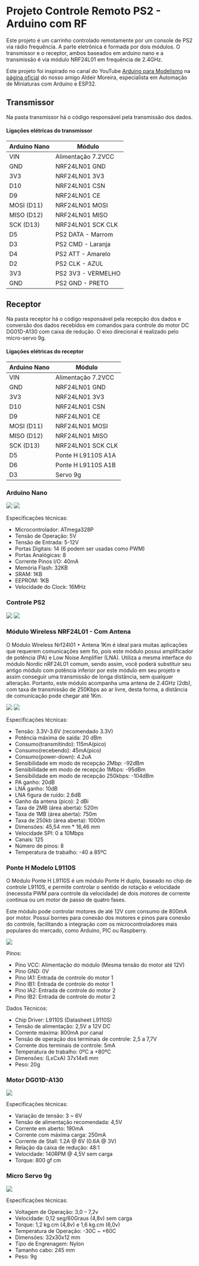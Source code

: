 # Projeto Controle Remoto PS2 - Arduino com RF

Este projeto é um carrinho controlado remotamente por um console de PS2 via rádio frequência. A parte eletrônica é formada por dois módulos. O transmissor e o receptor, ambos baseados em arduino nano e a transmissão é via módulo NRF24L01 em frequência de 2.4GHz.

Este projeto foi inspirado no canal do YouTube [Arduino para Modelismo](https://www.youtube.com/@ArduinoParaModelismo/featured) na [página oficial](https://arduinoparamodelismo.com/) do nosso amigo Aldeir Moreira, especialista em Automação de Miniaturas com Arduino e ESP32.

## Transmissor

Na pasta transmissor há o código responsável pela transmissão dos dados. 

#### Ligações elétricas do transmissor

| Arduino Nano | Módulo |
| ----- | ----- |
| VIN | Alimentação 7.2VCC |
| GND | NRF24LN01 GND |
| 3V3 | NRF24LN01 3V3 |
| D10 | NRF24LN01 CSN |
| D9 | NRF24LN01 CE |
| MOSI (D11) | NRF24LN01 MOSI |
| MISO (D12) | NRF24LN01 MISO |
| SCK (D13) | NRF24LN01 SCK CLK |
| D5 | PS2 DATA - Marrom |
| D3 | PS2 CMD - Laranja |
| D4 | PS2 ATT - Amarelo |
| D2 | PS2 CLK - AZUL |
| 3V3 | PS2 3V3 - VERMELHO |
| GND | PS2 GND - PRETO |

## Receptor

Na pasta receptor há o código responsável pela recepção dos dados e conversão dos dados recebidos em comandos para controle do motor DC DG01D-A130 com caixa de redução. O eixo direcional é realizado pelo micro-servo 9g.

#### Ligações elétricas do receptor

| Arduino Nano | Módulo |
| ----- | ----- |
| VIN | Alimentação 7.2VCC |
| GND | NRF24LN01 GND |
| 3V3 | NRF24LN01 3V3 |
| D10 | NRF24LN01 CSN |
| D9 | NRF24LN01 CE |
| MOSI (D11) | NRF24LN01 MOSI |
| MISO (D12) | NRF24LN01 MISO |
| SCK (D13) | NRF24LN01 SCK CLK |
| D5 | Ponte H L9110S A1A |
| D6 | Ponte H L9110S A1B |
| D3 | Servo 9g |

### Arduino Nano

<img src="/assets/images/arduino-nano-esquema.jpg">

<img src="/assets/images/arduino-nano-pinout.png">

Especificações técnicas:
- Microcontrolador: ATmega328P
- Tensão de Operação: 5V
- Tensão de Entrada: 5-12V
- Portas Digitais: 14 (6 podem ser usadas como PWM)
- Portas Analógicas: 8
- Corrente Pinos I/O: 40mA
- Memória Flash: 32KB
- SRAM: 1KB
- EEPROM: 1KB
- Velocidade do Clock: 16MHz


### Controle PS2

<img src="/assets/images/controle-ps2.png">

<img src="/assets/images/ps2-pinagem.png">

### Módulo Wireless NRF24L01 - Com Antena

O Módulo Wireless Nrf24l01 + Antena 1Km é ideal para muitas aplicações que requerem comunicações sem fio, pois este módulo possui amplificador de potência (PA) e Low Noise Amplifier (LNA). Utiliza a mesma interface do módulo Nordic nRF24L01 comum, sendo assim, você poderá substituir seu antigo módulo com potência inferior por este módulo em seu projeto e assim conseguir uma transmissão de longa distância, sem qualquer alteração. Portanto, este módulo acompanha uma antena de 2.4GHz (2db), com taxa de transmissão de 250Kbps ao ar livre, desta forma, a distância de comunicação pode chegar até 1Km.

<img src="/assets/images/nrf24l01-antena-1km.jpg">

<img src="/assets/images/nrf24l01-pinagem.jpg">

Especificações técnicas:
- Tensão: 3.3V-3.6V (recomendado 3.3V)
- Potência máxima de saída: 20 dBm
- Consumo(transmitindo): 115mA(pico)
- Consumo(recebendo): 45mA(pico)
- Consumo(power-down): 4.2uA
- Sensibilidade em modo de recepção 2Mbp: -92dBm
- Sensibilidade em modo de recepção 1Mbps: -95dBm
- Sensibilidade em modo de recepção 250kbps: -104dBm
- PA ganho: 20dB
- LNA ganho: 10dB
- LNA figura de ruído: 2.6dB
- Ganho da antena (pico): 2 dBi
- Taxa de 2MB (área aberta): 520m
- Taxa de 1MB (área aberta): 750m
- Taxa de 250kb (área aberta): 1000m
- Dimensões: 45,54 mm * 16,46 mm
- Velocidade SPI: 0 a 10Mbps
- Canais: 125
- Número de pinos: 8
- Temperatura de trabalho: -40 a 85ºC

### Ponte H Modelo L9110S
O Módulo Ponte H L9110S é um módulo Ponte H duplo, baseado no chip de controle L9110S, e  permite controlar o sentido de rotação e velocidade (necessita PWM para controle da velocidade) de dois motores de corrente continua ou um motor de passo de quatro fases.

Este módulo pode controlar motores de até 12V com consumo de 800mA por motor. Possui bornes para conexão dos motores e pinos para conexão do controle, facilitando a integração com os microcontroladores mais populares do mercado, como Arduino, PIC ou Raspberry.

<img src="/assets/images/L9110S.png">

Pinos:
- Pino VCC: Alimentação do módulo (Mesma tensão do motor até 12V)
- Pino GND: 0V
- Pino IA1: Entrada de controle do motor 1
- Pino IB1: Entrada de controle do motor 1
- Pino IA2: Entrada de controle do motor 2
- Pino IB2: Entrada de controle do motor 2
 

Dados Técnicos: 

- Chip Driver: L9110S (Datasheet L9110S)
- Tensão de alimentação: 2,5V a 12V DC
- Corrente máxima: 800mA por canal
- Tensão de operação dos terminais de controle: 2,5 a 7,7V
- Corrente dos terminais de controle: 5mA
- Temperatura de trabalho: 0ºC a +80ºC
- Dimensões: (LxCxA) 37x14x6 mm
- Peso: 20g


### Motor DG01D-A130

<img src="/assets/images/motor-dc-3a6v.png">

Especificações técnicas:
- Variação de tensão: 3 ~ 6V
- Tensão de alimentação recomendada: 4,5V
- Corrente em aberto: 190mA
- Corrente com máxima carga: 250mA
- Corrente de Stall: 1.2A @ 6V (0.6A @ 3V)
- Relação da caixa de redução: 48:1
- Velocidade: 140RPM @ 4,5V sem carga
- Torque: 800 gf cm

### Micro Servo 9g

<img src="/assets/images/micro-servo-9g.png">

Especificações técnicas:
- Voltagem de Operação: 3,0 – 7,2v
- Velocidade: 0,12 seg/60Graus (4,8v) sem carga
- Torque: 1,2 kg.cm (4,8v) e 1,6 kg.cm (6,0v)
- Temperatura de Operação: -30C ~ +60C
- Dimensões: 32x30x12 mm
- Tipo de Engrenagem: Nylon
- Tamanho cabo: 245 mm
- Peso: 9g
